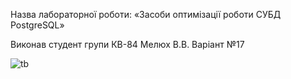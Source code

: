 Назва лабораторної роботи:  «Засоби оптимізації роботи СУБД PostgreSQL»

Виконав студент групи КВ-84 Мелюх В.В.
Варіант №17

![tb](https://user-images.githubusercontent.com/44471764/98467603-f57d0680-21de-11eb-8044-d2a69100c9f1.png)
